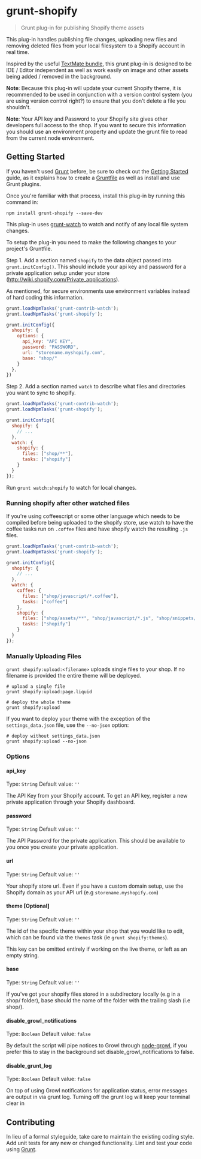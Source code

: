 # grunt-shopify

> Grunt plug-in for publishing Shopify theme assets

This plug-in handles publishing file changes, uploading new files and removing
deleted files from your local filesystem to a Shopify account in real time.

Inspired by the useful [TextMate bundle](http://wiki.shopify.com/Shopify_Textmate_Bundle), 
this grunt plug-in is designed to be IDE / Editor independent as well as work 
easily on image and other assets being added / removed in the background.

**Note**: Because this plug-in will update your current Shopify theme, it is 
recommended to be used in conjunction with a version control system (you are
using version control right?) to ensure that you don't delete a file you 
shouldn't.

**Note**: Your API key and Password to your Shopify site gives other developers
full access to the shop. If you want to secure this information you should use 
an environment property and update the grunt file to read from the current node 
environment.

## Getting Started

If you haven't used [Grunt](http://gruntjs.com/) before, be sure to check out 
the [Getting Started](http://gruntjs.com/getting-started) guide, as it explains 
how to create a [Gruntfile](http://gruntjs.com/sample-gruntfile) as well as 
install and use Grunt plugins. 

Once you're familiar with that process, install this plug-in by running this 
command in:

```shell
npm install grunt-shopify --save-dev
```

This plug-in uses [grunt-watch](https://github.com/gruntjs/grunt-contrib-watch) 
to watch and notify of any local file system changes.

To setup the plug-in you need to make the following changes to your project's 
Gruntfile.

Step 1. Add a section named `shopify` to the data object passed into 
`grunt.initConfig()`. This should include your api key and password for a 
private application setup under your store (http://wiki.shopify.com/Private_applications).

As mentioned, for secure environments use environment variables instead of hard
coding this information.

```js
grunt.loadNpmTasks('grunt-contrib-watch');
grunt.loadNpmTasks('grunt-shopify');

grunt.initConfig({
  shopify: {
    options: {
      api_key: "API KEY",
      password: "PASSWORD",
      url: "storename.myshopify.com",
      base: "shop/"
    }
  },
})
```

Step 2. Add a section named `watch` to describe what files and directories you 
want to sync to shopify.

```js
grunt.loadNpmTasks('grunt-contrib-watch');
grunt.loadNpmTasks('grunt-shopify');

grunt.initConfig({
  shopify: {
    // ...
  },
  watch: {
    shopify: {
      files: ["shop/**"],
      tasks: ["shopify"]
    }
  }
});
```

Run `grunt watch:shopify` to watch for local changes. 

### Running shopify after other watched files

If you're using coffeescript or some other language which needs to be compiled
before being uploaded to the shopify store, use watch to have the coffee
tasks run on `.coffee` files and have shopify watch the resulting `.js` files.

```js
grunt.loadNpmTasks('grunt-contrib-watch');
grunt.loadNpmTasks('grunt-shopify');

grunt.initConfig({
  shopify: {
    // ...
  },
  watch: {
    coffee: {
      files: ["shop/javascript/*.coffee"],
      tasks: ["coffee"]
    },
    shopify: {
      files: ["shop/assets/**", "shop/javascript/*.js", "shop/snippets/**", "shop/layout/**"],
      tasks: ["shopify"]
    }
  }
});
```

### Manually Uploading Files

`grunt shopify:upload:<filename>` uploads single files to your shop. If no
filename is provided the entire theme will be deployed.

```shell
# upload a single file
grunt shopify:upload:page.liquid

# deploy the whole theme
grunt shopify:upload
```

If you want to deploy your theme with the exception of the `settings_data.json`
file, use the `--no-json` option:

```shell
# deploy without settings_data.json
grunt shopify:upload --no-json
```

### Options

#### api_key

Type: `String`
Default value: `''`

The API Key from your Shopify account. To get an API key, register a new private 
application through your Shopify dashboard.

#### password

Type: `String`
Default value: `''`

The API Password for the private application. This should be available to you 
once you create your private application.

#### url

Type: `String`
Default value: `''`

Your shopify store url. Even if you have a custom domain setup, use the Shopify
domain as your API url (e.g `storename.myshopify.com`)

#### theme [Optional]

Type: `String`
Default value: `''`

The id of the specific theme within your shop that you would like to edit, which
can be found via the `themes` task (ie `grunt shopify:themes`).

This key can be omitted entirely if working on the live theme, or left as an empty string.

#### base

Type: `String`
Default value: `''`

If you've got your shopify files stored in a subdirectory locally (e.g in a 
shop/ folder), base should the name of the folder with the trailing slash (i.e shop/).

#### disable_growl_notifications

Type: `Boolean`
Default value: `false`

By default the script will pipe notices to Growl through [node-growl](https://github.com/visionmedia/node-growl),
if you prefer this to stay in the background set disable_growl_notifications to
false.

#### disable_grunt_log

Type: `Boolean`
Default value: `false`

On top of using Growl notifications for application status, error messages are
output in via grunt log. Turning off the grunt log will keep your terminal clear
in 

## Contributing

In lieu of a formal styleguide, take care to maintain the existing coding style. 
Add unit tests for any new or changed functionality. Lint and test your code 
using [Grunt](http://gruntjs.com/).
